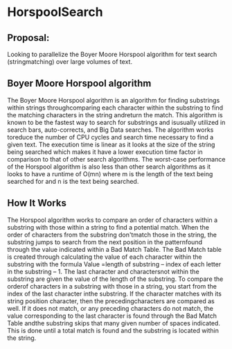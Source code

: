 # HorspoolSearch

## Proposal:
Looking to parallelize the Boyer Moore Horspool algorithm for text search (stringmatching) over large volumes of text.

## Boyer Moore Horspool algorithm
The Boyer Moore Horspool algorithm is an algorithm for finding substrings within strings throughcomparing each character within the substring to find the matching characters in the string andreturn the match. This algorithm is known to be the fastest way to search for substrings and isusually utilized in search bars, auto-corrects, and Big Data searches. The algorithm works toreduce the number of CPU cycles and search time necessary to find a given text. The execution time is linear as it looks at the size of the string being searched which makes it have a lower execution time factor in comparison to that of other search algorithms. The worst-case performance of the Horspool algorithm is also less than other search algorithms as it looks to have a runtime of O(mn) where m is the length of the text being searched for and n is the text being searched. 

## How It Works
The Horspool algorithm works to compare an order of characters within a substring with those within a string to find a potential match. When the order of characters from the substring don'tmatch those in the string, the substring jumps to search from the next position in the patternfound through the value indicated within a Bad Match Table. The Bad Match table is created through calculating the value of each character within the substring with the formula Value =length of substring – index of each letter in the substring – 1. ​The last character and charactersnot within the substring are given the value of the length of the substring. To compare the orderof characters in a substring with those in a string, you start from the index of the last character inthe substring. If the character matches with its string position character, then the precedingcharacters are compared as well. If it does not match, or any preceding characters do not match, the value corresponding to the last character is found through the Bad Match Table andthe substring skips that many given number of spaces indicated. This is done until a total match is found and the substring is located within the string.

